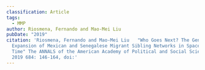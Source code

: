 ```yaml
---
classification: Article
tags:
  - MMP
author: Riosmena, Fernando and Mao-Mei Liu
pubDate: "2019"
citation: 'Riosmena, Fernando and Mao-Mei Liu	"Who Goes Next? The Gendered
  Expansion of Mexican and Senegalese Migrant Sibling Networks in Space and
  Time" The ANNALS of the American Academy of Political and Social Science, July
  2019 684: 146-164, doi:'
---
```

